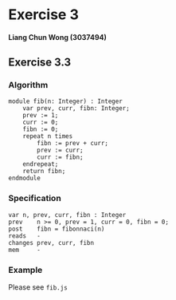 # Exercise 3
#### Liang Chun Wong (3037494)

## Exercise 3.3
### Algorithm
```
module fib(n: Integer) : Integer
	var prev, curr, fibn: Integer;
	prev := 1;
	curr := 0;
	fibn := 0;
	repeat n times
		fibn := prev + curr;
		prev := curr;
		curr := fibn;
	endrepeat;
	return fibn;
endmodule
```

### Specification
```
var	n, prev, curr, fibn : Integer
prev 	n >= 0, prev = 1, curr = 0, fibn = 0;
post 	fibn = fibonnaci(n)
reads 	-
changes	prev, curr, fibn
mem 	-
```

### Example
Please see `fib.js`
